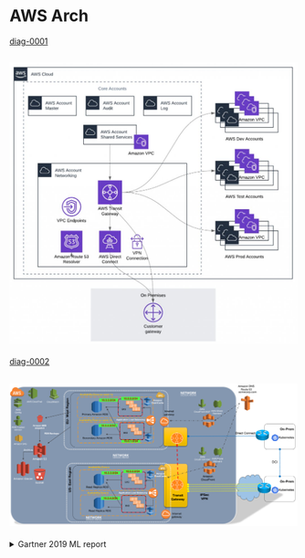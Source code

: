 # AWS Arch
[diag-0001](https://aws.amazon.com/blogs/architecture/the-journey-to-cloud-networking/)

![ALT-TXT](diag-0001.jfif)
---
[diag-0002](http://www.netdesignarena.com/index.php/2020/04/15/new-blog-series-aws-cloud-networking-zero-to-hero/)

![ALT-TXT](diag-0002.png)
---
<details>
    <summary>Gartner 2019 ML report</summary>
    <p>[Gartner 2019 ML Report](https://github.com/shakkathir/AWSArch/tree/master/2020/2019.feb.gartner.ML.AI.DS.2020.REPORT.pdf)
</p>
</details>

